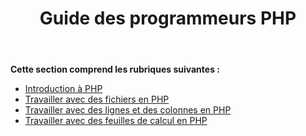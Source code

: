 ﻿---
title: Guide des programmeurs PHP
type: docs
weight: 20
url: /fr/java/php-programmers-guide/
---
**Cette section comprend les rubriques suivantes :**

- [Introduction à PHP](/cells/fr/java/introduction-in-php/)
- [Travailler avec des fichiers en PHP](/cells/fr/java/working-with-files-in-php/)
- [Travailler avec des lignes et des colonnes en PHP](/cells/fr/java/working-with-rows-and-columns-in-php/)
- [Travailler avec des feuilles de calcul en PHP](/cells/fr/java/working-with-worksheets-in-php/)
